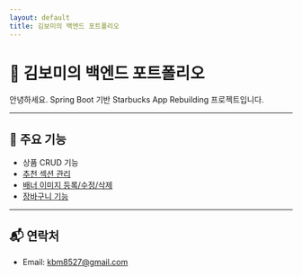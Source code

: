 ```yaml
---
layout: default
title: 김보미의 백엔드 포트폴리오
---
```


# 🌟 김보미의 백엔드 포트폴리오

안녕하세요. Spring Boot 기반 Starbucks App Rebuilding 프로젝트입니다.

---

## 📌 주요 기능

-  상품 CRUD 기능  
-  [추천 섹션 관리](featured-section.md)  
-  [배너 이미지 등록/수정/삭제](banner-image.md)  
-  [장바구니 기능](cart.md)

---

## 📬 연락처

- Email: kbm8527@gmail.com
